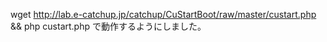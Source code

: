wget http://lab.e-catchup.jp/catchup/CuStartBoot/raw/master/custart.php && php custart.php で動作するようにしました。


